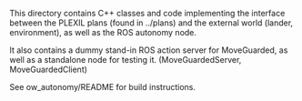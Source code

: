 This directory contains C++ classes and code implementing the interface between
the PLEXIL plans (found in ../plans) and the external world (lander,
environment), as well as the ROS autonomy node.

It also contains a dummy stand-in ROS action server for MoveGuarded, as well as
a standalone node for testing it.  (MoveGuardedServer, MoveGuardedClient)

See ow_autonomy/README for build instructions.
